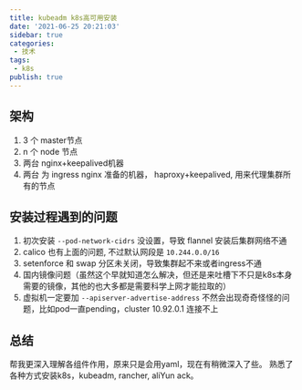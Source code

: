 ```yaml
---
title: kubeadm k8s高可用安装
date: '2021-06-25 20:21:03'
sidebar: true
categories:
 - 技术
tags:
 - k8s
publish: true
---
```


## 架构

1. 3 个 master节点
2. n 个 node 节点
3. 两台 nginx+keepalived机器
4. 两台 为 ingress nginx 准备的机器， haproxy+keepalived, 用来代理集群所有的节点

## 安装过程遇到的问题

1. 初次安装 `--pod-network-cidrs` 没设置，导致 flannel 安装后集群网络不通
2. calico 也有上面的问题, 不过默认网段是 `10.244.0.0/16`
3. setenforce 和 swap 分区未关闭，导致集群起不来或者ingress不通
4. 国内镜像问题（虽然这个早就知道怎么解决，但还是来吐槽下不只是k8s本身需要的镜像，其他的也大多都是需要科学上网才能拉取的）
5. 虚拟机一定要加 `--apiserver-advertise-address` 不然会出现奇奇怪怪的问题，比如pod一直pending，cluster 10.92.0.1 连接不上

## 总结

帮我更深入理解各组件作用，原来只是会用yaml，现在有稍微深入了些。
熟悉了各种方式安装k8s，kubeadm, rancher, aliYun ack。